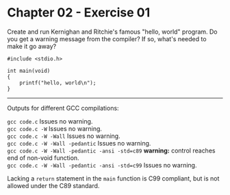 # Chapter 02 - Exercise 01

Create and run Kernighan and Ritchie's famous "hello, world" program. Do you get a warning message from the compiler? If so, what's needed to make it go away?

```
#include <stdio.h>

int main(void)
{
    printf("hello, world\n");
}
```

---

Outputs for different GCC compilations: 

`gcc code.c` Issues no warning.  
`gcc code.c -W` Issues no warning.  
`gcc code.c -W -Wall` Issues no warning.    
`gcc code.c -W -Wall -pedantic` Issues no warning.    
`gcc code.c -W -Wall -pedantic -ansi -std=c89` __warning:__ control reaches end of non-void function.  
`gcc code.c -W -Wall -pedantic -ansi -std=c99` Issues no warning.  

Lacking a `return` statement in the `main` function is C99 compliant, but is not allowed under the C89 standard.  
